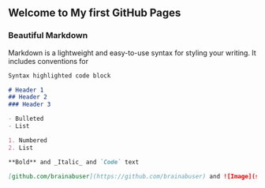 ## Welcome to My first GitHub Pages

### Beautiful Markdown

Markdown is a lightweight and easy-to-use syntax for styling your writing. It includes conventions for

```markdown
Syntax highlighted code block

# Header 1
## Header 2
### Header 3

- Bulleted
- List

1. Numbered
2. List

**Bold** and _Italic_ and `Code` text

[github.com/brainabuser](https://github.com/brainabuser) and ![Image](src)
```
